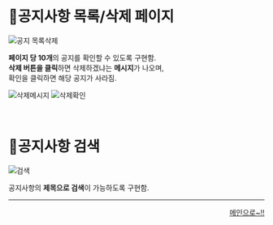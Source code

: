 # 📌공지사항 목록/삭제 페이지   

![공지 목록삭제](https://user-images.githubusercontent.com/88878686/182356728-d29eceb7-ceef-4876-900c-11fa763a55e0.JPG)   

**페이지 당 10개**의 공지를 확인할 수 있도록 구현함.   
**삭제 버튼을 클릭**하면 삭제하겠냐는 **메시지**가 나오며,   
확인을 클릭하면 해당 공지가 사라짐.   

![삭제메시지](https://user-images.githubusercontent.com/88878686/182361055-1cc0c23c-8fe5-4962-9e3c-fe08ae92a9d6.JPG)
![삭제확인](https://user-images.githubusercontent.com/88878686/182361060-0a8af2aa-0b9c-4fbb-82fe-7b718c8b9e0b.JPG)   

<br>

# 📌공지사항 검색   

![검색](https://user-images.githubusercontent.com/88878686/182365806-0a1fd6d5-b3e1-4ba3-b8b1-26928524bebf.JPG)   

공지사항의 **제목으로 검색**이 가능하도록 구현함.   

***
<div align="right">   
  
[메인으로~!!](https://github.com/kwanwwok/finalproject/blob/main/%EA%B5%AC%ED%98%84%EC%84%A4%EB%AA%85/%EA%B4%80%EB%A6%AC%EC%9E%90%20%EB%A9%94%EC%9D%B8.md)   

</div>
